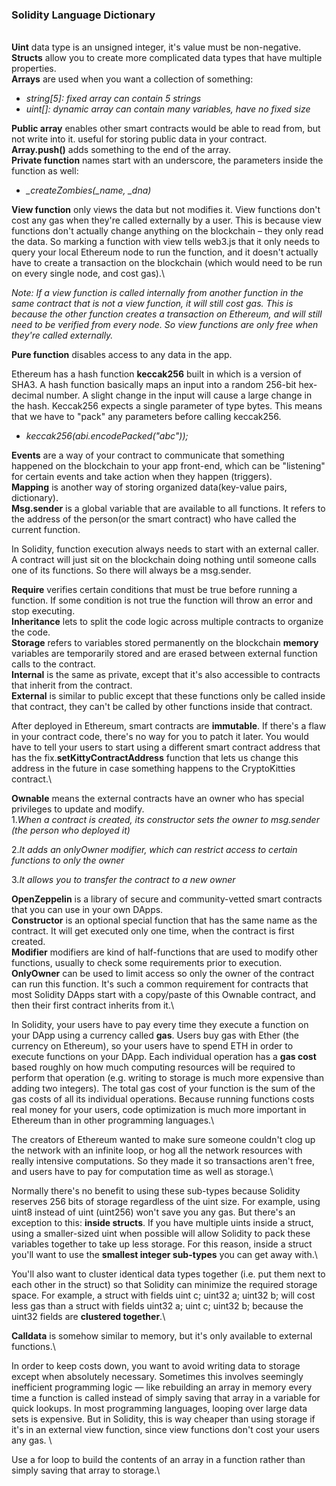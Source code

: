 ### Solidity Language Dictionary
\
**Uint** data type is an unsigned integer, it's value must be non-negative.\
**Structs** allow you to create more complicated data types that have multiple properties.\
**Arrays** are used when you want a collection of something:

- _string[5]: fixed array can contain 5 strings_
- _uint[]: dynamic array can contain many variables, have no fixed size_

**Public array** enables other smart contracts would be able to read from, but not write into it. useful for storing public data in your contract.\
**Array.push()** adds something to the end of the array.\
**Private function** names start with an underscore, the parameters inside the function as well:

- *_createZombies(_name, _dna)*

**View function** only views the data but not modifies it. View functions don't cost any gas when they're called externally by a user. This is because view functions don't actually change anything on the blockchain – they only read the data. So marking a function with view tells web3.js that it only needs to query your local Ethereum node to run the function, and it doesn't actually have to create a transaction on the blockchain (which would need to be run on every single node, and cost gas).\

*Note: If a view function is called internally from another function in the same contract that is not a view function, it will still cost gas. This is because the other function creates a transaction on Ethereum, and will still need to be verified from every node. So view functions are only free when they're called externally.*

**Pure function** disables access to any data in the app.

Ethereum has a hash function **keccak256** built in which is a version of SHA3. A hash function basically maps an input into a random 256-bit hex-decimal number. A slight change in the input will cause a large change in the hash. Keccak256 expects a single parameter of type bytes. This means that we have to "pack" any parameters before calling keccak256.

 - _keccak256(abi.encodePacked("abc"));_

**Events** are a way of your contract to communicate that something happened on the blockchain to your app front-end, which can be "listening" for certain events and take action when they happen (triggers).\
**Mapping** is another way of storing organized data(key-value pairs, dictionary).\
**Msg.sender** is a global variable that are available to all functions. It refers to the address of the person(or the smart contract) who have called the current function.

In Solidity, function execution always needs to start with an external caller. A contract will just sit on the blockchain doing nothing until someone calls one of its functions. So there will always be a msg.sender.

**Require** verifies certain conditions that must be true before running a function. If some condition is not true the function will throw an error and stop executing.\
**Inheritance** lets to split the code logic across multiple contracts to organize the code.\
**Storage** refers to variables stored permanently on the blockchain **memory** variables are temporarily stored and are erased between external function calls to the contract.\
**Internal** is the same as private, except that it's also accessible to contracts that inherit from the contract.\
**External** is similar to public except that these functions only be called inside that contract, they can't be called by other functions inside that contract.

After deployed in Ethereum, smart contracts are **immutable**. If there's a flaw in your contract code, there's no way for you to patch it later. You would have to tell your users to start using a different smart contract address that has the fix.**setKittyContractAddress** function that lets us change this address in the future in case something happens to the CryptoKitties contract.\

**Ownable** means the external contracts have an owner who has special privileges to update and modify.\
1.*When a contract is created, its constructor sets the owner to msg.sender (the person who deployed it)*

2.*It adds an onlyOwner modifier, which can restrict access to certain functions to only the owner*

3.*It allows you to transfer the contract to a new owner*

**OpenZeppelin** is a library of secure and community-vetted smart contracts that you can use in your own DApps.\
**Constructor** is an optional special function that has the same name as the contract. It will get executed only one time, when the contract is first created.\
**Modifier** modifiers are kind of half-functions that are used to modify other functions, usually to check some requirements prior to execution.\
**OnlyOwner** can be used to limit access so only the owner of the contract can run this function. It's such a common requirement for contracts that most Solidity DApps start with a copy/paste of this Ownable contract, and then their first contract inherits from it.\

In Solidity, your users have to pay every time they execute a function on your DApp using a currency called **gas**. Users buy gas with Ether (the currency on Ethereum), so your users have to spend ETH in order to execute functions on your DApp. Each individual operation has a **gas cost** based roughly on how much computing resources will be required to perform that operation (e.g. writing to storage is much more expensive than adding two integers). The total gas cost of your function is the sum of the gas costs of all its individual operations. Because running functions costs real money for your users, code optimization is much more important in Ethereum than in other programming languages.\

The creators of Ethereum wanted to make sure someone couldn't clog up the network with an infinite loop, or hog all the network resources with really intensive computations. So they made it so transactions aren't free, and users have to pay for computation time as well as storage.\

Normally there's no benefit to using these sub-types because Solidity reserves 256 bits of storage regardless of the uint size. For example, using uint8 instead of uint (uint256) won't save you any gas. But there's an exception to this: **inside structs**. If you have multiple uints inside a struct, using a smaller-sized uint when possible will allow Solidity to pack these variables together to take up less storage. For this reason, inside a struct you'll want to use the **smallest integer sub-types** you can get away with.\

You'll also want to cluster identical data types together (i.e. put them next to each other in the struct) so that Solidity can minimize the required storage space. For example, a struct with fields uint c; uint32 a; uint32 b; will cost less gas than a struct with fields uint32 a; uint c; uint32 b; because the uint32 fields are **clustered together**.\

**Calldata** is somehow similar to memory, but it's only available to external functions.\

In order to keep costs down, you want to avoid writing data to storage except when absolutely necessary. Sometimes this involves seemingly inefficient programming logic — like rebuilding an array in memory every time a function is called instead of simply saving that array in a variable for quick lookups. In most programming languages, looping over large data sets is expensive. But in Solidity, this is way cheaper than using storage if it's in an external view function, since view functions don't cost your users any gas. \

Use a for loop to build the contents of an array in a function rather than simply saving that array to storage.\
